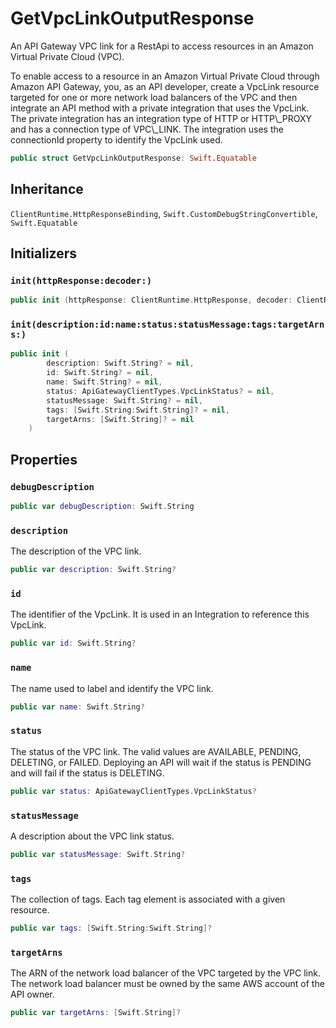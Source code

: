 # GetVpcLinkOutputResponse

An API Gateway VPC link for a RestApi to access resources in an Amazon Virtual Private Cloud (VPC).

<div class="remarks">
To enable access to a resource in an Amazon Virtual Private Cloud through Amazon API Gateway, you, as an API developer, create a VpcLink resource targeted for one or more network load balancers of the VPC and then integrate an API method with a private integration that uses the VpcLink. The private integration has an integration type of HTTP or HTTP\_PROXY and has a connection type of VPC\_LINK. The integration uses the connectionId property to identify the VpcLink used.
</div>

``` swift
public struct GetVpcLinkOutputResponse: Swift.Equatable 
```

## Inheritance

`ClientRuntime.HttpResponseBinding`, `Swift.CustomDebugStringConvertible`, `Swift.Equatable`

## Initializers

### `init(httpResponse:decoder:)`

``` swift
public init (httpResponse: ClientRuntime.HttpResponse, decoder: ClientRuntime.ResponseDecoder? = nil) throws 
```

### `init(description:id:name:status:statusMessage:tags:targetArns:)`

``` swift
public init (
        description: Swift.String? = nil,
        id: Swift.String? = nil,
        name: Swift.String? = nil,
        status: ApiGatewayClientTypes.VpcLinkStatus? = nil,
        statusMessage: Swift.String? = nil,
        tags: [Swift.String:Swift.String]? = nil,
        targetArns: [Swift.String]? = nil
    )
```

## Properties

### `debugDescription`

``` swift
public var debugDescription: Swift.String 
```

### `description`

The description of the VPC link.

``` swift
public var description: Swift.String?
```

### `id`

The identifier of the  VpcLink. It is used in an Integration to reference this VpcLink.

``` swift
public var id: Swift.String?
```

### `name`

The name used to label and identify the VPC link.

``` swift
public var name: Swift.String?
```

### `status`

The status of the VPC link. The valid values are AVAILABLE, PENDING, DELETING, or FAILED. Deploying an API will wait if the status is PENDING and will fail if the status is DELETING.

``` swift
public var status: ApiGatewayClientTypes.VpcLinkStatus?
```

### `statusMessage`

A description about the VPC link status.

``` swift
public var statusMessage: Swift.String?
```

### `tags`

The collection of tags. Each tag element is associated with a given resource.

``` swift
public var tags: [Swift.String:Swift.String]?
```

### `targetArns`

The ARN of the network load balancer of the VPC targeted by the VPC link. The network load balancer must be owned by the same AWS account of the API owner.

``` swift
public var targetArns: [Swift.String]?
```
